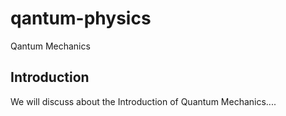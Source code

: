 # qantum-physics

Qantum Mechanics

## Introduction

We will discuss about the Introduction of Quantum Mechanics....

